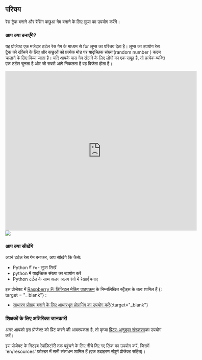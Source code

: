 ## परिचय

रेस ट्रैक बनाने और रेसिंग कछुआ गेम बनाने के लिए लूप्स का उपयोग करेंगे।

### आप क्या बनाएँगे?

यह प्रोजेक्ट एक मजेदार टर्टल रेस गेम के माध्यम से for लूप्स का परिचय देता है। लूप्स का उपयोग रेस ट्रैक को खींचने के लिए और कछुओं को प्रत्येक मोड़ पर यादृच्छिक संख्या(random number ) कदम चालाने के लिए किया जाता है। यदि आपके पास गेम खेलने के लिए लोगों का एक समूह है, तो प्रत्येक व्यक्ति एक टर्टल चुनता है और जो सबसे आगे निकलता है वह विजेता होता है।

<div class="trinket">
  <iframe src="https://trinket.io/embed/python/9339862606?outputOnly=true&start=result" width="600" height="500" frameborder="0" marginwidth="0" marginheight="0" allowfullscreen>
  </iframe>
  <img src="images/race-finished.png">
</div>

### आप क्या सीखेंगे

अपने टर्टल रेस गेम बनाकर, आप सीखेंगे कि कैसे:

+ Python में `for` लूप्स लिखें
+ python में यादृच्छिक संख्या का उपयोग करें
+ Python टर्टल के साथ अलग अलग रंगो में रेखाएँ बनाए

इस प्रोजेक्ट में [Raspberry Pi डिजिटल मेकिंग पाठ्यक्रम](http://rpf.io/curriculum) के निम्नलिखित स्ट्रैंड्स के तत्व शामिल हैं {: target = "_ blank"} :

+ [साधारण प्रोग्राम बनाने के लिए आधारभूत प्रोग्रामिंग का उपयोग करें](https://www.raspberrypi.org/curriculum/programming/creator/){:target="_blank"}

### शिक्षकों के लिए अतिरिक्त जानकारी

अगर आपको इस प्रोजेक्ट को प्रिंट करने की आवश्यकता है, तो कृप्या [प्रिंटर-अनुकूल संस्करण](https://projects.raspberrypi.org/en/projects/turtle-race/print)का उपयोग करें।

इस प्रोजेक्ट के गिटहब रेपॉज़िटॉरी तक पहुंचने के लिए नीचे दिए गए लिंक का उपयोग करें, जिसमें 'en/resources' फ़ोल्डर में सभी संसाधन शामिल हैं (एक उदाहरण संपूर्ण प्रोजेक्ट सहित)।